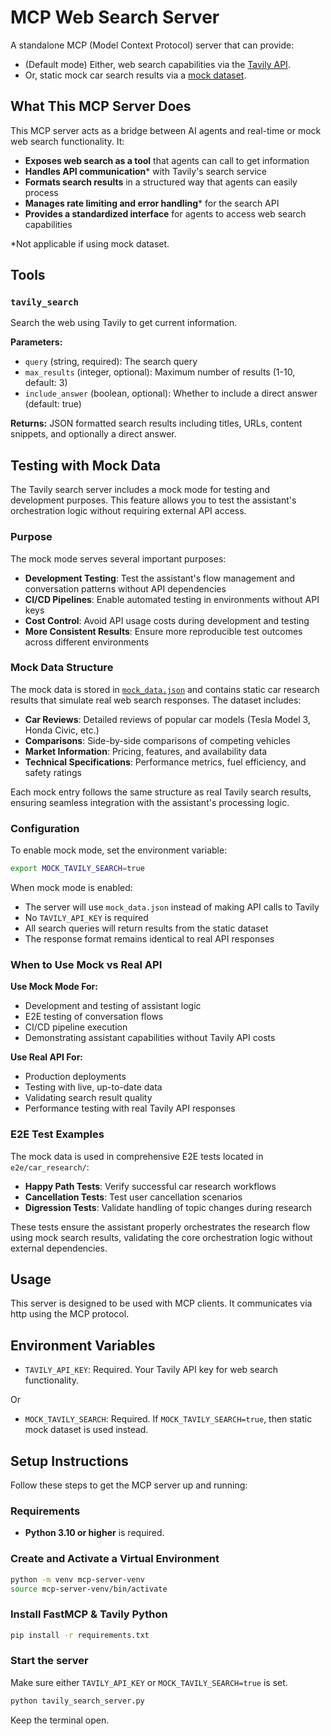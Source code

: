 # MCP Web Search Server

A standalone MCP (Model Context Protocol) server that can provide:
- (Default mode) Either, web search capabilities via the [Tavily API](https://www.tavily.com/).
- Or, static mock car search results via a [mock dataset](./tools/mock_data.json).

## What This MCP Server Does

This MCP server acts as a bridge between AI agents and real-time or mock web search functionality. It:

- **Exposes web search as a tool** that agents can call to get information
- **Handles API communication*** with Tavily's search service
- **Formats search results** in a structured way that agents can easily process
- **Manages rate limiting and error handling*** for the search API
- **Provides a standardized interface** for agents to access web search capabilities

*Not applicable if using mock dataset.

## Tools

### `tavily_search`

Search the web using Tavily to get current information.

**Parameters:**
- `query` (string, required): The search query
- `max_results` (integer, optional): Maximum number of results (1-10, default: 3)
- `include_answer` (boolean, optional): Whether to include a direct answer (default: true)

**Returns:**
JSON formatted search results including titles, URLs, content snippets, and optionally a direct answer.

## Testing with Mock Data

The Tavily search server includes a mock mode for testing and development purposes. This feature allows you to test the assistant's orchestration logic without requiring external API access.

### Purpose

The mock mode serves several important purposes:

- **Development Testing**: Test the assistant's flow management and conversation patterns without API dependencies
- **CI/CD Pipelines**: Enable automated testing in environments without API keys
- **Cost Control**: Avoid API usage costs during development and testing
- **More Consistent Results**: Ensure more reproducible test outcomes across different environments

### Mock Data Structure

The mock data is stored in [`mock_data.json`](./tools/mock_data.json) and contains static car research results that simulate real web search responses. The dataset includes:

- **Car Reviews**: Detailed reviews of popular car models (Tesla Model 3, Honda Civic, etc.)
- **Comparisons**: Side-by-side comparisons of competing vehicles
- **Market Information**: Pricing, features, and availability data
- **Technical Specifications**: Performance metrics, fuel efficiency, and safety ratings

Each mock entry follows the same structure as real Tavily search results, ensuring seamless integration with the assistant's processing logic.

### Configuration

To enable mock mode, set the environment variable:

```bash
export MOCK_TAVILY_SEARCH=true
```

When mock mode is enabled:
- The server will use `mock_data.json` instead of making API calls to Tavily
- No `TAVILY_API_KEY` is required
- All search queries will return results from the static dataset
- The response format remains identical to real API responses

### When to Use Mock vs Real API

**Use Mock Mode For:**
- Development and testing of assistant logic
- E2E testing of conversation flows
- CI/CD pipeline execution
- Demonstrating assistant capabilities without Tavily API costs

**Use Real API For:**
- Production deployments
- Testing with live, up-to-date data
- Validating search result quality
- Performance testing with real Tavily API responses

### E2E Test Examples

The mock data is used in comprehensive E2E tests located in `e2e/car_research/`:

- **Happy Path Tests**: Verify successful car research workflows
- **Cancellation Tests**: Test user cancellation scenarios
- **Digression Tests**: Validate handling of topic changes during research

These tests ensure the assistant properly orchestrates the research flow using mock search results, validating the core orchestration logic without external dependencies.

## Usage

This server is designed to be used with MCP clients. It communicates via http using the MCP protocol.

## Environment Variables

- `TAVILY_API_KEY`: Required. Your Tavily API key for web search functionality.

Or
- `MOCK_TAVILY_SEARCH`: Required. If `MOCK_TAVILY_SEARCH=true`, then static mock dataset is used instead.


## Setup Instructions

Follow these steps to get the MCP server up and running:

### Requirements

- **Python 3.10 or higher** is required.

### Create and Activate a Virtual Environment

```bash
python -m venv mcp-server-venv
source mcp-server-venv/bin/activate
```

### Install FastMCP & Tavily Python

```bash
pip install -r requirements.txt
```

### Start the server

Make sure either `TAVILY_API_KEY` or `MOCK_TAVILY_SEARCH=true` is set.

```bash
python tavily_search_server.py
```

Keep the terminal open.

